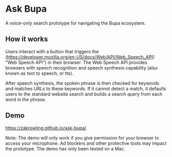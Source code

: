 # Ask Bupa
A voice-only search prototype for navigating the Bupa ecosystem.

## How it works
Users interact with a button that triggers the (https://developer.mozilla.org/en-US/docs/Web/API/Web_Speech_API) "Web Speech API") in their browser.
The Web Speech API provides browsers with speech recognition and speech synthesis capability (also known as text to speech, or tts).

After speech synthesis, the spoken phrase is then checked for keywords and matches URLs to these keywords.
If it cannot detect a match, it defaults users to the standard website search and builds a search query from each word in the phrase.

## Demo
https://zakrowling.github.io/ask-bupa/

Note: The demo will only work if you give permission for your browser to access your microphone. Ad blockers and other protective tools may impact the prototype. The demo has only been tested on a Mac.
